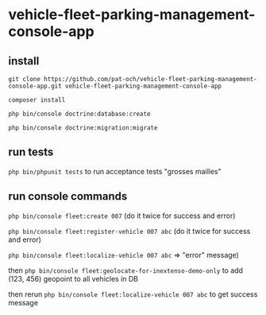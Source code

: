 # vehicle-fleet-parking-management-console-app

## install

`git clone https://github.com/pat-och/vehicle-fleet-parking-management-console-app.git vehicle-fleet-parking-management-console-app`

`composer install`

`php bin/console doctrine:database:create`

`php bin/console doctrine:migration:migrate`

## run tests

`php bin/phpunit tests` to run acceptance tests "grosses mailles"

## run console commands

`php bin/console fleet:create 007`
(do it twice for success and error)

`php bin/console fleet:register-vehicle 007 abc`
(do it twice for success and error)

`php bin/console fleet:localize-vehicle 007 abc` => "error" message)

then `php bin/console fleet:geolocate-for-inextenso-demo-only` to add (123, 456) geopoint to all vehicles in DB

then rerun `php bin/console fleet:localize-vehicle 007 abc` to get success message





